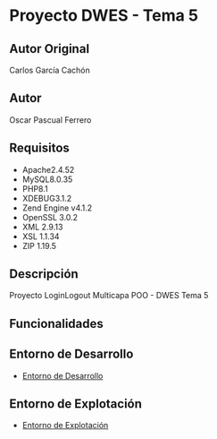 # Proyecto DWES - Tema 5
## Autor Original
Carlos García Cachón
## Autor
Oscar Pascual Ferrero
## Requisitos
   - Apache2.4.52
   - MySQL8.0.35
   - PHP8.1
   - XDEBUG3.1.2
   - Zend Engine v4.1.2
   - OpenSSL 3.0.2
   - XML 2.9.13
   - XSL 1.1.34
   - ZIP 1.19.5
## Descripción
Proyecto LoginLogout Multicapa POO - DWES Tema 5

## Funcionalidades

## Entorno de Desarrollo
   - [Entorno de Desarrollo](http://daw212.isauces.local/212DWESLoginLogoutMulticapaPOO/index.php)

## Entorno de Explotación
   - [Entorno de Explotación](https://daw212.ieslossauces.es/212DWESLoginLogoutMulticapaPOO/index.php)